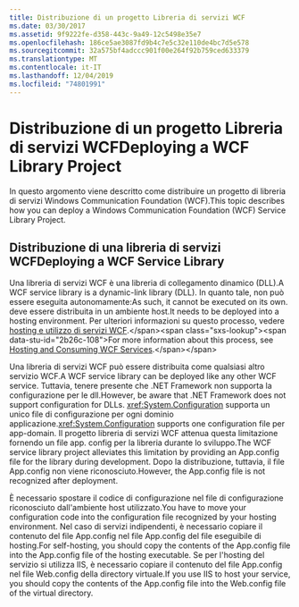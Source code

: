 ```yaml
---
title: Distribuzione di un progetto Libreria di servizi WCF
ms.date: 03/30/2017
ms.assetid: 9f9222fe-d358-443c-9a49-12c5498e35e7
ms.openlocfilehash: 186ce5ae3087fd9b4c7e5c32e110de4bc7d5e578
ms.sourcegitcommit: 32a575bf4adccc901f00e264f92b759ced633379
ms.translationtype: MT
ms.contentlocale: it-IT
ms.lasthandoff: 12/04/2019
ms.locfileid: "74801991"
---
```

# <a name="deploying-a-wcf-library-project"></a><span data-ttu-id="2b26c-102">Distribuzione di un progetto Libreria di servizi WCF</span><span class="sxs-lookup"><span data-stu-id="2b26c-102">Deploying a WCF Library Project</span></span>
<span data-ttu-id="2b26c-103">In questo argomento viene descritto come distribuire un progetto di libreria di servizi Windows Communication Foundation (WCF).</span><span class="sxs-lookup"><span data-stu-id="2b26c-103">This topic describes how you can deploy a Windows Communication Foundation (WCF) Service Library Project.</span></span>  
  
## <a name="deploying-a-wcf-service-library"></a><span data-ttu-id="2b26c-104">Distribuzione di una libreria di servizi WCF</span><span class="sxs-lookup"><span data-stu-id="2b26c-104">Deploying a WCF Service Library</span></span>  
 <span data-ttu-id="2b26c-105">Una libreria di servizi WCF è una libreria di collegamento dinamico (DLL).</span><span class="sxs-lookup"><span data-stu-id="2b26c-105">A WCF service library is a dynamic-link library (DLL).</span></span> <span data-ttu-id="2b26c-106">In quanto tale, non può essere eseguita autonomamente:</span><span class="sxs-lookup"><span data-stu-id="2b26c-106">As such, it cannot be executed on its own.</span></span> <span data-ttu-id="2b26c-107">deve essere distribuita in un ambiente host.</span><span class="sxs-lookup"><span data-stu-id="2b26c-107">It needs to be deployed into a hosting environment.</span></span> <span data-ttu-id="2b26c-108">Per ulteriori informazioni su questo processo, vedere [hosting e utilizzo di servizi WCF](https://docs.microsoft.com/previous-versions/dotnet/articles/bb332338(v=msdn.10)).</span><span class="sxs-lookup"><span data-stu-id="2b26c-108">For more information about this process, see [Hosting and Consuming WCF Services](https://docs.microsoft.com/previous-versions/dotnet/articles/bb332338(v=msdn.10)).</span></span>  
  
 <span data-ttu-id="2b26c-109">Una libreria di servizi WCF può essere distribuita come qualsiasi altro servizio WCF.</span><span class="sxs-lookup"><span data-stu-id="2b26c-109">A WCF service library can be deployed like any other WCF service.</span></span> <span data-ttu-id="2b26c-110">Tuttavia, tenere presente che .NET Framework non supporta la configurazione per le dll.</span><span class="sxs-lookup"><span data-stu-id="2b26c-110">However, be aware that .NET Framework does not support configuration for DLLs.</span></span> <span data-ttu-id="2b26c-111"><xref:System.Configuration> supporta un unico file di configurazione per ogni dominio applicazione.</span><span class="sxs-lookup"><span data-stu-id="2b26c-111"><xref:System.Configuration> supports one configuration file per app-domain.</span></span> <span data-ttu-id="2b26c-112">Il progetto libreria di servizi WCF attenua questa limitazione fornendo un file app. config per la libreria durante lo sviluppo.</span><span class="sxs-lookup"><span data-stu-id="2b26c-112">The WCF service library project alleviates this limitation by providing an App.config file for the library during development.</span></span> <span data-ttu-id="2b26c-113">Dopo la distribuzione, tuttavia, il file App.config non viene riconosciuto.</span><span class="sxs-lookup"><span data-stu-id="2b26c-113">However, the App.config file is not recognized after deployment.</span></span>  
  
 <span data-ttu-id="2b26c-114">È necessario spostare il codice di configurazione nel file di configurazione riconosciuto dall'ambiente host utilizzato.</span><span class="sxs-lookup"><span data-stu-id="2b26c-114">You have to move your configuration code into the configuration file recognized by your hosting environment.</span></span> <span data-ttu-id="2b26c-115">Nel caso di servizi indipendenti, è necessario copiare il contenuto del file App.config nel file App.config del file eseguibile di hosting.</span><span class="sxs-lookup"><span data-stu-id="2b26c-115">For self-hosting, you should copy the contents of the App.config file into the App.config file of the hosting executable.</span></span> <span data-ttu-id="2b26c-116">Se per l'hosting del servizio si utilizza IIS, è necessario copiare il contenuto del file App.config nel file Web.config della directory virtuale.</span><span class="sxs-lookup"><span data-stu-id="2b26c-116">If you use IIS to host your service, you should copy the contents of the App.config file into the Web.config file of the virtual directory.</span></span>
